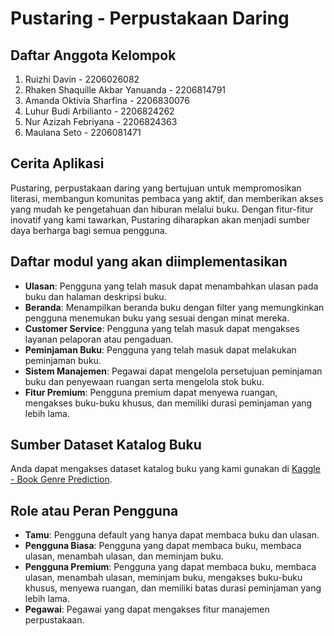 # Pustaring - Perpustakaan Daring

## Daftar Anggota Kelompok
1. Ruizhi Davin - 2206026082
2. Rhaken Shaquille Akbar Yanuanda - 2206814791
3. Amanda Oktivia Sharfina - 2206830076
4. Luhur Budi Arbilianto - 2206824262
5. Nur Azizah Febriyana - 2206824363
6. Maulana Seto - 2206081471

## Cerita Aplikasi
Pustaring, perpustakaan daring yang bertujuan untuk mempromosikan literasi, membangun komunitas pembaca yang aktif, dan memberikan akses yang mudah ke pengetahuan dan hiburan melalui buku. Dengan fitur-fitur inovatif yang kami tawarkan, Pustaring diharapkan akan menjadi sumber daya berharga bagi semua pengguna.

## Daftar modul yang akan diimplementasikan
- **Ulasan**: Pengguna yang telah masuk dapat menambahkan ulasan pada buku dan halaman deskripsi buku.
- **Beranda**: Menampilkan beranda buku dengan filter yang memungkinkan pengguna menemukan buku yang sesuai dengan minat mereka.
- **Customer Service**: Pengguna yang telah masuk dapat mengakses layanan pelaporan atau pengaduan.
- **Peminjaman Buku**: Pengguna yang telah masuk dapat melakukan peminjaman buku.
- **Sistem Manajemen**: Pegawai dapat mengelola persetujuan peminjaman buku dan penyewaan ruangan serta mengelola stok buku.
- **Fitur Premium**: Pengguna premium dapat menyewa ruangan, mengakses buku-buku khusus, dan memiliki durasi peminjaman yang lebih lama.

## Sumber Dataset Katalog Buku
Anda dapat mengakses dataset katalog buku yang kami gunakan di [Kaggle - Book Genre Prediction](https://www.kaggle.com/datasets/athu1105/book-genre-prediction).

## Role atau Peran Pengguna
- **Tamu**: Pengguna default yang hanya dapat membaca buku dan ulasan.
- **Pengguna Biasa**: Pengguna yang dapat membaca buku, membaca ulasan, menambah ulasan, dan meminjam buku.
- **Pengguna Premium**: Pengguna yang dapat membaca buku, membaca ulasan, menambah ulasan, meminjam buku, mengakses buku-buku khusus, menyewa ruangan, dan memiliki batas durasi peminjaman yang lebih lama.
- **Pegawai**: Pegawai yang dapat mengakses fitur manajemen perpustakaan.
